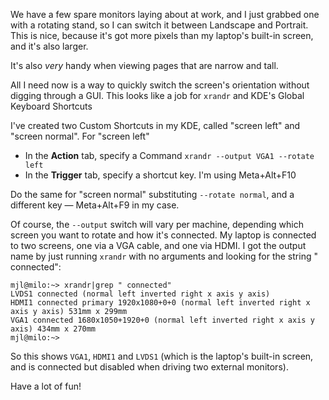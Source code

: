 <!-- 
.. title: Rotate screen KDE shortcut
.. slug: rotate-screen-kde-shortcut
.. date: 2015-05-28 08:21:52 UTC+10:00
.. tags: tip, how-to, KDE, XRandR
.. category: hacks
.. link: 
.. description: 
.. type: text
-->

We have a few spare monitors laying about at work, and I just grabbed
one with a rotating stand, so I can switch it between Landscape and
Portrait. This is nice, because it's got more pixels than my laptop's
built-in screen, and it's also larger.

It's also *very* handy when viewing pages that are narrow and tall.

All I need now is a way to quickly switch the screen's orientation
without digging through a GUI.  This looks like a job for `xrandr` and
KDE's Global Keyboard Shortcuts

<!-- TEASER_END -->

I've created two Custom Shortcuts in my KDE, called "screen left" and
"screen normal". For "screen left"

 * In the **Action** tab, specify a Command `xrandr --output VGA1
 --rotate left`
 * In the **Trigger** tab, specify a shortcut key. I'm using Meta+Alt+F10

Do the same for "screen normal" substituting `--rotate normal`, and a
different key &mdash; Meta+Alt+F9 in my case.

Of course, the `--output` switch will vary per machine, depending
which screen you want to rotate and how it's connected. My laptop is
connected to two screens, one via a VGA cable, and one via HDMI.  I
got the output name by just running `xrandr` with no arguments and
looking for the string " connected":

```
mjl@milo:~> xrandr|grep " connected"
LVDS1 connected (normal left inverted right x axis y axis)
HDMI1 connected primary 1920x1080+0+0 (normal left inverted right x axis y axis) 531mm x 299mm
VGA1 connected 1680x1050+1920+0 (normal left inverted right x axis y axis) 434mm x 270mm
mjl@milo:~>
```

So this shows `VGA1`, `HDMI1` and `LVDS1` (which is the laptop's
built-in screen, and is connected but disabled when driving two
external monitors).

Have a lot of fun!
